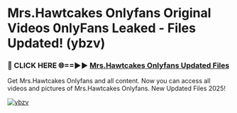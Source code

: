 # Mrs.Hawtcakes Onlyfans Original Videos 0nlyFans Leaked - Files Updated! (ybzv)

<h3>🔴 CLICK HERE 🌐==►► <a href="https://tinyurl.com/ehrbuxhb" rel="nofollow">Mrs.Hawtcakes Onlyfans Updated Files</a></h3>

Get Mrs.Hawtcakes Onlyfans and all content. Now you can access all videos and pictures of Mrs.Hawtcakes Onlyfans. New Updated Files 2025!

[![ybzv](https://i.imgur.com/lVYEuWS.gif)](https://tinyurl.com/ehrbuxhb)
